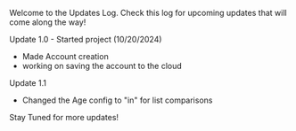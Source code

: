 Welcome to the Updates Log. Check this log for upcoming updates that will come along the way!

Update 1.0 - Started project (10/20/2024)
- Made Account creation
- working on saving the account to the cloud

Update 1.1
- Changed the Age config to "in" for list comparisons

Stay Tuned for more updates!
